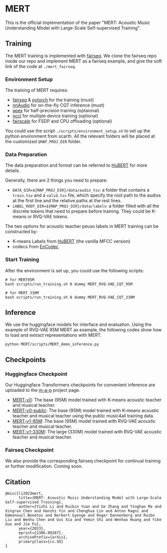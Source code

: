 # MERT

This is the official implementation of the paper "MERT: Acoustic Music Understanding Model with Large-Scale Self-supervised Training".


## Training

The MERT training is implemented with [fairseq](https://github.com/facebookresearch/fairseq). We clone the fairseq repo inside our repo and implement MERT as a fairseq example, and give the soft link of the code at `./mert_fairseq`.

### Environment Setup

The training of MERT requires:
* [fairseq](https://github.com/facebookresearch/fairseq) & [pytorch](https://pytorch.org/) for the training (must)
* [nnAudio](https://github.com/KinWaiCheuk/nnAudio) for on-the-fly CQT inference (must)
* [apex](https://github.com/NVIDIA/apex) for half-precision training (optaional)
* [nccl](https://github.com/NVIDIA/nccl) for multiple device training (optional)
* [fairscale](https://github.com/facebookresearch/fairscale) for FSDP and CPU offloading (optional)

You could use the script `./scripts/environment_setup.sh` to set up the python environment from scarth. All the relevant folders will be placed at the customized `$MAP_PROJ_DIR` folder.

### Data Preparation

The data preparation and format can be referred to [HuBERT](https://github.com/facebookresearch/fairseq/tree/main/examples/hubert) for more details.

Generally, there are 2 things you need to prepare:
* `DATA_DIR=${MAP_PROJ_DIR}/data/audio_tsv`: a folder that contains a `train.tsv` and a `valid.tsv` file, which specify the root path to the audios at the first line and the relative paths at the rest lines.
* `LABEL_ROOT_DIR=${MAP_PROJ_DIR}/data/labels`: a folder filled with all the discrete tokens that need to prepare before training. They could be K-means or RVQ-VAE tokens.

The two options for acoustic teacher peuso labels in MERT training can be constructed by:
* K-means Labels from [HuBERT](https://github.com/facebookresearch/fairseq/tree/main/examples/hubert/simple_kmeans) (the vanilla MFCC version)
* codecs from [EnCodec](https://github.com/facebookresearch/encodec)

### Start Training

After the environment is set up, you could use the following scripts:
```shell
# for MERT95M
bash scripts/run_training.sh 0 dummy MERT_RVQ-VAE_CQT_95M

# for MERT 330M
bash scripts/run_training.sh 0 dummy MERT_RVQ-VAE_CQT_330M
```

## Inference

We use the huggingface models for interface and evaluation. Using the example of RVQ-VAE 95M MERT as example, the following codes show how to load and extract representations with MERT.

```shell
python MERT/scripts/MERT_demo_inference.py
```


## Checkpoints

### Huggingface Checkpoint

Our Huggingface Transformers checkpoints for convenient inference are uploaded to the [m-a-p](https://huggingface.co/m-a-p) project page.
* [MERT-v0](https://huggingface.co/m-a-p/MERT-v1-95M): The base (95M) model trained with K-means acoustic teacher and musical teacher.
* [MERT-v0-public](https://huggingface.co/m-a-p/MERT-v1-95M): The base (95M) model trained with K-means acoustic teacher and musical teacher using the public music4all training data.
* [MERT-v1-95M](https://huggingface.co/m-a-p/MERT-v1-95M): The base (95M) model trained with RVQ-VAE acoustic teacher and musical teacher.
* [MERT-v1-330M](https://huggingface.co/m-a-p/MERT-v1-330M): The large (330M) model trained with RVQ-VAE acoustic teacher and musical teacher.

### Fairseq Checkpoint

We also provide the corresponding fairseq checkpoint for continual training or further modification. Coming soon.



## Citation

```shell
@misc{li2023mert,
      title={MERT: Acoustic Music Understanding Model with Large-Scale Self-supervised Training}, 
      author={Yizhi Li and Ruibin Yuan and Ge Zhang and Yinghao Ma and Xingran Chen and Hanzhi Yin and Chenghua Lin and Anton Ragni and Emmanouil Benetos and Norbert Gyenge and Roger Dannenberg and Ruibo Liu and Wenhu Chen and Gus Xia and Yemin Shi and Wenhao Huang and Yike Guo and Jie Fu},
      year={2023},
      eprint={2306.00107},
      archivePrefix={arXiv},
      primaryClass={cs.SD}
}
```

